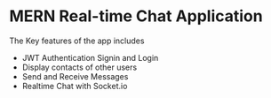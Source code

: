 # MERN Real-time Chat Application

The Key features of the app includes

-   JWT Authentication Signin and Login
-   Display contacts of other users
-   Send and Receive Messages
-   Realtime Chat with Socket.io
